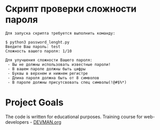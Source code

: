# Скрипт проверки сложности пароля

```{r, engine='bash'}
Для запуска скрипта требуется выполнить команду:

$ python3 password_lenght.py
Введите Ваш пароль: test
Сложность вашего пароля: 1/10

Для улучшения сложности Вашего пароля:
 - Вы не должны использовать известные пароли!
 - В вашем пароле должны быть цифры
 - Буквы в верхнем и нижнем регистре
 - Длина пароля должна быть от 8 символов
 - В пароле должны присутсвовать спец символы(!@#$%*)
```
# Project Goals


The code is written for educational purposes. Training course for web-developers - [DEVMAN.org](https://devman.org)
